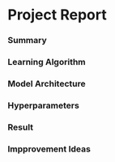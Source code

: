 # Project Report
### Summary

### Learning Algorithm

### Model Architecture

### Hyperparameters

### Result

### Impprovement Ideas
